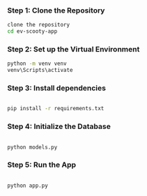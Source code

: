 ### Step 1: Clone the Repository

```bash
clone the repository
cd ev-scooty-app
```
### Step 2: Set up the Virtual Environment

```bash
python -m venv venv
venv\Scripts\activate
```

### Step 3: Install dependencies
```bash

pip install -r requirements.txt
```

### Step 4: Initialize the Database

```bash

python models.py
```
### Step 5: Run the App
```bash

python app.py
```
